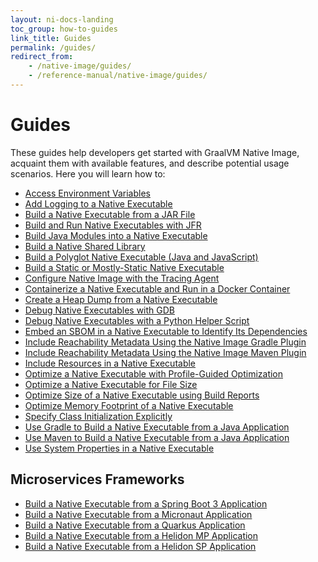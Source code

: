 ```yaml
---
layout: ni-docs-landing
toc_group: how-to-guides
link_title: Guides
permalink: /guides/
redirect_from:
    - /native-image/guides/
    - /reference-manual/native-image/guides/
---
```


# Guides

These guides help developers get started with GraalVM Native Image, acquaint them with available features, and describe potential usage scenarios. 
Here you will learn how to:

- [Access Environment Variables](access-environment-variables.md)
- [Add Logging to a Native Executable](add-logging-to-native-executable.md)
- [Build a Native Executable from a JAR File](build-native-executable-from-jar.md)
- [Build and Run Native Executables with JFR](build-and-run-native-executable-with-jfr.md)
- [Build Java Modules into a Native Executable](build-java-module-app-aot.md)
- [Build a Native Shared Library](build-native-shared-library.md)
- [Build a Polyglot Native Executable (Java and JavaScript)](build-polyglot-native-executable.md)
- [Build a Static or Mostly-Static Native Executable](build-static-and-mostly-static-executable.md)
- [Configure Native Image with the Tracing Agent](build-with-reflection.md)
- [Containerize a Native Executable and Run in a Docker Container](containerise-native-executable-with-docker.md)
- [Create a Heap Dump from a Native Executable](create-heap-dump-from-native-executable.md)
- [Debug Native Executables with GDB](debug-native-executables-with-gdb.md)
- [Debug Native Executables with a Python Helper Script](debug-native-executables-with-python-helper.md)
- [Embed an SBOM in a Native Executable to Identify Its Dependencies](use-sbom-support.md)
- [Include Reachability Metadata Using the Native Image Gradle Plugin](include-reachability-metadata-gradle.md)
- [Include Reachability Metadata Using the Native Image Maven Plugin](include-reachability-metadata-maven.md)
- [Include Resources in a Native Executable](include-resources.md)
- [Optimize a Native Executable with Profile-Guided Optimization](optimize-native-executable-with-pgo.md)
- [Optimize a Native Executable for File Size](optimize-file-size.md)
- [Optimize Size of a Native Executable using Build Reports](optimize-native-executable-size-using-build-report.md)
- [Optimize Memory Footprint of a Native Executable](optimize-memory-footprint.md)
- [Specify Class Initialization Explicitly](specify-class-initialization.md)
- [Use Gradle to Build a Native Executable from a Java Application](https://graalvm.github.io/native-build-tools/latest/gradle-plugin-quickstart.html)
- [Use Maven to Build a Native Executable from a Java Application](https://graalvm.github.io/native-build-tools/latest/maven-plugin-quickstart.html)
- [Use System Properties in a Native Executable](use-system-properties.md)

## Microservices Frameworks

- [Build a Native Executable from a Spring Boot 3 Application](build-spring-boot-application-aot.md)
- <a href="https://guides.micronaut.io/latest/micronaut-creating-first-graal-app.html" target="_blank">Build a Native Executable from a Micronaut Application</a>
- <a href="https://quarkus.io/guides/building-native-image" target="_blank">Build a Native Executable from a Quarkus Application</a>
- <a href="https://helidon.io/docs/v3/#/mp/guides/graalnative" target="_blank">Build a Native Executable from a Helidon MP Application</a>
- <a href="https://helidon.io/docs/v3/#/se/guides/graalnative" target="_blank">Build a Native Executable from a Helidon SP Application</a>
